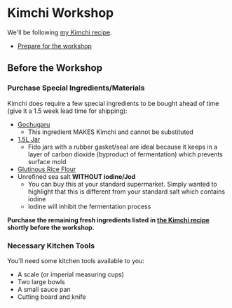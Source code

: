 # Kimchi Workshop

We'll be following [my Kimchi recipe](../recipes/kimchi.md). 

* [Prepare for the workshop](#before-the-workshop)

## Before the Workshop

### Purchase Special Ingredients/Materials

Kimchi does require a few special ingredients to be bought ahead of time (give it a 1.5 week lead time for shipping):

* [Gochugaru](https://www.amazon.de/-/en/dp/B017GFSFEY)
  * This ingredient MAKES Kimchi and cannot be substituted
* [1.5L Jar](https://www.amazon.de/-/en/dp/B00166QRN6)
  * Fido jars with a rubber gasket/seal are ideal because it keeps in a layer of carbon dioxide (byproduct of fermentation) which prevents surface mold
* [Glutinous Rice Flour](https://www.amazon.de/-/en/dp/B003U2Q0OK)
* Unrefined sea salt **WITHOUT iodine/Jod**
  * You can buy this at your standard supermarket. Simply wanted to highlight that this is different from your standard salt which contains iodine
  * Iodine will inhibit the fermentation process



**Purchase the remaining fresh ingredients listed in [the Kimchi recipe](../recipes/kimchi.md#ingredients) shortly before the workshop.**



### Necessary Kitchen Tools

You'll need some kitchen tools available to you:

* A scale (or imperial measuring cups)
* Two large bowls
* A small sauce pan
* Cutting board and knife

